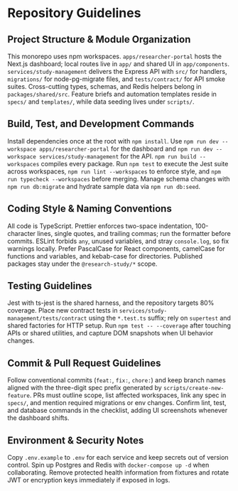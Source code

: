 # Repository Guidelines

## Project Structure & Module Organization
This monorepo uses npm workspaces. `apps/researcher-portal` hosts the Next.js dashboard; local routes live in `app/` and shared UI in `app/components`. `services/study-management` delivers the Express API with `src/` for handlers, `migrations/` for node-pg-migrate files, and `tests/contract/` for API smoke suites. Cross-cutting types, schemas, and Redis helpers belong in `packages/shared/src`. Feature briefs and automation templates reside in `specs/` and `templates/`, while data seeding lives under `scripts/`.

## Build, Test, and Development Commands
Install dependencies once at the root with `npm install`. Use `npm run dev --workspace apps/researcher-portal` for the dashboard and `npm run dev --workspace services/study-management` for the API. `npm run build --workspaces` compiles every package. Run `npm test` to execute the Jest suite across workspaces, `npm run lint --workspaces` to enforce style, and `npm run typecheck --workspaces` before merging. Manage schema changes with `npm run db:migrate` and hydrate sample data via `npm run db:seed`.

## Coding Style & Naming Conventions
All code is TypeScript. Prettier enforces two-space indentation, 100-character lines, single quotes, and trailing commas; run the formatter before commits. ESLint forbids `any`, unused variables, and stray `console.log`, so fix warnings locally. Prefer PascalCase for React components, camelCase for functions and variables, and kebab-case for directories. Published packages stay under the `@research-study/*` scope.

## Testing Guidelines
Jest with ts-jest is the shared harness, and the repository targets 80% coverage. Place new contract tests in `services/study-management/tests/contract` using the `*.test.ts` suffix; rely on `supertest` and shared factories for HTTP setup. Run `npm test -- --coverage` after touching APIs or shared utilities, and capture DOM snapshots when UI behavior changes.

## Commit & Pull Request Guidelines
Follow conventional commits (`feat:`, `fix:`, `chore:`) and keep branch names aligned with the three-digit spec prefix generated by `scripts/create-new-feature`. PRs must outline scope, list affected workspaces, link any spec in `specs/`, and mention required migrations or env changes. Confirm lint, test, and database commands in the checklist, adding UI screenshots whenever the dashboard shifts.

## Environment & Security Notes
Copy `.env.example` to `.env` for each service and keep secrets out of version control. Spin up Postgres and Redis with `docker-compose up -d` when collaborating. Remove protected health information from fixtures and rotate JWT or encryption keys immediately if exposed in logs.
